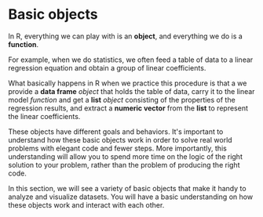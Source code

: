 # Basic objects

In R, everything we can play with is an **object**, and everything we do is a **function**.

For example, when we do statistics, we often feed a table of data to a linear regression equation and obtain a group of linear coefficients. 

What basically happens in R when we practice this procedure is that a we provide a **data frame** *object* that holds the table of data, carry it to the linear model *function* and get a **list** *object* consisting of the properties of the regression results, and extract a **numeric vector** from the **list** to represent the linear coefficients.

These objects have different goals and behaviors. It's important to understand how these basic objects work in order to solve real world problems with elegant code and fewer steps. More importantly, this understanding will allow you to spend more time on the logic of the right solution to your problem, rather than the problem of producing the right code.

In this section, we will see a variety of basic objects that make it handy to analyze and visualize datasets. You will have a basic understanding on how these objects work and interact with each other.
